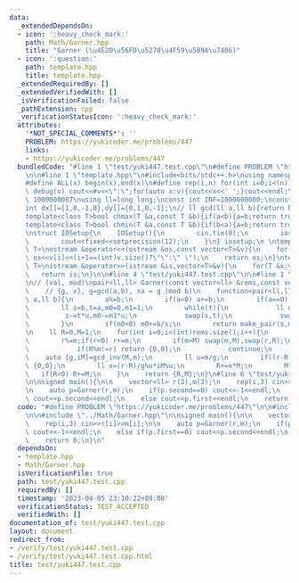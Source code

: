 ```yaml
---
data:
  _extendedDependsOn:
  - icon: ':heavy_check_mark:'
    path: Math/Garner.hpp
    title: "Garner (\u4E2D\u56FD\u5270\u4F59\u5B9A\u7406)"
  - icon: ':question:'
    path: template.hpp
    title: template.hpp
  _extendedRequiredBy: []
  _extendedVerifiedWith: []
  _isVerificationFailed: false
  _pathExtension: cpp
  _verificationStatusIcon: ':heavy_check_mark:'
  attributes:
    '*NOT_SPECIAL_COMMENTS*': ''
    PROBLEM: https://yukicoder.me/problems/447
    links:
    - https://yukicoder.me/problems/447
  bundledCode: "#line 1 \"test/yuki447.test.cpp\"\n#define PROBLEM \"https://yukicoder.me/problems/447\"\
    \n\n#line 1 \"template.hpp\"\n#include<bits/stdc++.h>\nusing namespace std;\n\
    #define ALL(x) begin(x),end(x)\n#define rep(i,n) for(int i=0;i<(n);i++)\n#define\
    \ debug(v) cout<<#v<<\":\";for(auto x:v){cout<<x<<' ';}cout<<endl;\n#define mod\
    \ 1000000007\nusing ll=long long;\nconst int INF=1000000000;\nconst ll LINF=1001002003004005006ll;\n\
    int dx[]={1,0,-1,0},dy[]={0,1,0,-1};\n// ll gcd(ll a,ll b){return b?gcd(b,a%b):a;}\n\
    template<class T>bool chmax(T &a,const T &b){if(a<b){a=b;return true;}return false;}\n\
    template<class T>bool chmin(T &a,const T &b){if(b<a){a=b;return true;}return false;}\n\
    \nstruct IOSetup{\n    IOSetup(){\n        cin.tie(0);\n        ios::sync_with_stdio(0);\n\
    \        cout<<fixed<<setprecision(12);\n    }\n} iosetup;\n \ntemplate<typename\
    \ T>\nostream &operator<<(ostream &os,const vector<T>&v){\n    for(int i=0;i<(int)v.size();i++)\
    \ os<<v[i]<<(i+1==(int)v.size()?\"\":\" \");\n    return os;\n}\ntemplate<typename\
    \ T>\nistream &operator>>(istream &is,vector<T>&v){\n    for(T &x:v)is>>x;\n \
    \   return is;\n}\n\n#line 4 \"test/yuki447.test.cpp\"\n\n#line 1 \"Math/Garner.hpp\"\
    \n// (val, mod)\npair<ll,ll> Garner(const vector<ll> &rems,const vector<ll> &mods){\n\
    \    // {g, x}, g=gcd(a,b), xa = g (mod b)\n    function<pair<ll,ll>(ll,ll)> gcd_inv=[](ll\
    \ a,ll b){\n        a%=b;\n        if(a<0) a+=b;\n        if(a==0) return make_pair(b,0ll);\n\
    \        ll s=b,t=a,m0=0,m1=1;\n        while(t){\n            ll u=s/t;\n   \
    \         s-=t*u,m0-=m1*u;\n            swap(s,t);\n            swap(m0,m1);\n\
    \        }\n        if(m0<0) m0+=b/s;\n        return make_pair(s,m0);\n    };\n\
    \n    ll R=0,M=1;\n    for(int i=0;i<(int)rems.size();i++){\n        ll r=rems[i],m=mods[i];\n\
    \        r%=m;if(r<0) r+=m;\n        if(m>M) swap(m,M),swap(r,R);\n        if(M%m==0){\n\
    \            if(R%m!=r) return {0,0};\n            continue;\n        }\n    \
    \    auto [g,iM]=gcd_inv(M,m);\n        ll u=m/g;\n        if((r-R)%g) return\
    \ {0,0};\n        ll x=(r-R)/g%u*iM%u;\n        R+=x*M;\n        M*=u;\n     \
    \   if(R<0) R+=M;\n    }\n    return {R,M};\n}\n#line 6 \"test/yuki447.test.cpp\"\
    \n\nsigned main(){\n\n    vector<ll> r(3),m(3);\n    rep(i,3) cin>>r[i]>>m[i];\n\
    \n    auto p=Garner(r,m);\n    if(p.second==0) cout<<-1<<endl;\n    else if(p.first==0)\
    \ cout<<p.second<<endl;\n    else cout<<p.first<<endl;\n    return 0;\n}\n"
  code: "#define PROBLEM \"https://yukicoder.me/problems/447\"\n\n#include \"../template.hpp\"\
    \n\n#include \"../Math/Garner.hpp\"\n\nsigned main(){\n\n    vector<ll> r(3),m(3);\n\
    \    rep(i,3) cin>>r[i]>>m[i];\n\n    auto p=Garner(r,m);\n    if(p.second==0)\
    \ cout<<-1<<endl;\n    else if(p.first==0) cout<<p.second<<endl;\n    else cout<<p.first<<endl;\n\
    \    return 0;\n}\n"
  dependsOn:
  - template.hpp
  - Math/Garner.hpp
  isVerificationFile: true
  path: test/yuki447.test.cpp
  requiredBy: []
  timestamp: '2023-04-05 23:10:22+09:00'
  verificationStatus: TEST_ACCEPTED
  verifiedWith: []
documentation_of: test/yuki447.test.cpp
layout: document
redirect_from:
- /verify/test/yuki447.test.cpp
- /verify/test/yuki447.test.cpp.html
title: test/yuki447.test.cpp
---
```

